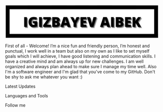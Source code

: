 ![Header](https://github.com/itsmylifestyle/Itsmylifestyle/blob/main/assets/pa.jpg)

First of all - Welcome! I’m a nice fun and friendly person, I’m honest and punctual, I work well in a team but also on my own as I like to set myself goals which I will achieve, I have good listening and communication skills. I have a creative mind and am always up for new challenges. I am well organized and always plan ahead to make sure I manage my time well.
Also I'm a software engineer and I'm glad that you've come to my GitHub. Don't be shy to ask me whatever you want :)

Latest Updates

Languages and Tools

Follow me
